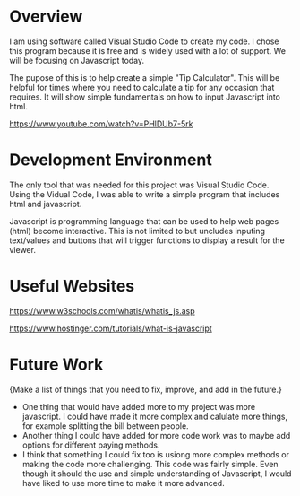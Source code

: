 # Overview

I am using software called Visual Studio Code to create my code. I chose this program because it is free and is widely used with a lot of support. We will be focusing on Javascript today.

The pupose of this is to help create a simple "Tip Calculator". This will be helpful for times where you need to calculate a tip for any occasion that requires. It will show simple fundamentals on how to input Javascript into html.

https://www.youtube.com/watch?v=PHlDUb7-5rk

# Development Environment
The only tool that was needed for this project was Visual Studio Code. Using the Vidual Code, I was able to write a simple program that includes html and javascript.

Javascript is programming language that can be used to help web pages (html) become interactive. This is not limited to but uncludes inputing text/values and buttons that will trigger functions to display a result for the viewer. 

# Useful Websites

https://www.w3schools.com/whatis/whatis_js.asp

https://www.hostinger.com/tutorials/what-is-javascript

# Future Work

{Make a list of things that you need to fix, improve, and add in the future.}

- One thing that would have added more to my project was more javascript. I could have made it more complex and calulate more things, for example splitting the bill between people.
- Another thing I could have added for more code work was to maybe add options for different paying methods.
- I think that something I could fix too is usiong more complex methods or making the code more challenging. This code was fairly simple. Even though it should the use and simple understanding of Javascript, I would have liked to use more time to make it more advanced. 

